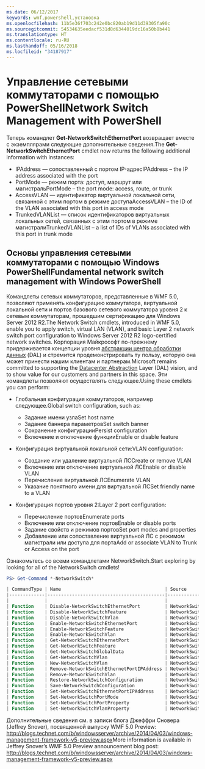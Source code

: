 ```yaml
---
ms.date: 06/12/2017
keywords: wmf,powershell,установка
ms.openlocfilehash: 11b5e36f703c242e0bc820ab19d11d39305fa90c
ms.sourcegitcommit: 54534635eedacf531d8d6344019dc16a50b8b441
ms.translationtype: HT
ms.contentlocale: ru-RU
ms.lasthandoff: 05/16/2018
ms.locfileid: "34187917"
---
```

# <a name="network-switch-management-with-powershell"></a><span data-ttu-id="9c8f3-102">Управление сетевыми коммутаторами с помощью PowerShell</span><span class="sxs-lookup"><span data-stu-id="9c8f3-102">Network Switch Management with PowerShell</span></span>

<span data-ttu-id="9c8f3-103">Теперь командлет **Get-NetworkSwitchEthernetPort** возвращает вместе с экземплярами следующие дополнительные сведения.</span><span class="sxs-lookup"><span data-stu-id="9c8f3-103">The **Get-NetworkSwitchEthernetPort** cmdlet now returns the following additional information with instances:</span></span>

- <span data-ttu-id="9c8f3-104">IPAddress — сопоставленный с портом IP-адрес</span><span class="sxs-lookup"><span data-stu-id="9c8f3-104">IPAddress – the IP address associated with the port</span></span>
- <span data-ttu-id="9c8f3-105">PortMode — режим порта: доступ, маршрут или магистраль</span><span class="sxs-lookup"><span data-stu-id="9c8f3-105">PortMode – the port mode: access, route, or trunk</span></span>
- <span data-ttu-id="9c8f3-106">AccessVLAN — идентификатор виртуальной локальной сети, связанной с этим портом в режиме доступа</span><span class="sxs-lookup"><span data-stu-id="9c8f3-106">AccessVLAN – the ID of the VLAN associated with this port in access mode</span></span>
- <span data-ttu-id="9c8f3-107">TrunkedVLANList — список идентификаторов виртуальных локальных сетей, связанных с этим портом в режиме магистрали</span><span class="sxs-lookup"><span data-stu-id="9c8f3-107">TrunkedVLANList – a list of IDs of VLANs associated with this port in trunk mode</span></span>

## <a name="fundamental-network-switch-management-with-windows-powershell"></a><span data-ttu-id="9c8f3-108">Основы управления сетевыми коммутаторами с помощью Windows PowerShell</span><span class="sxs-lookup"><span data-stu-id="9c8f3-108">Fundamental network switch management with Windows PowerShell</span></span>

<span data-ttu-id="9c8f3-109">Командлеты сетевых коммутаторов, представленные в WMF 5.0, позволяют применять конфигурацию коммутатора, виртуальной локальной сети и портов базового сетевого коммутатора уровня 2 к сетевым коммутаторам, прошедшим сертификацию для Windows Server 2012 R2.</span><span class="sxs-lookup"><span data-stu-id="9c8f3-109">The Network Switch cmdlets, introduced in WMF 5.0, enable you to apply switch, virtual LAN (VLAN), and basic Layer 2 network switch port configuration to Windows Server 2012 R2 logo-certified network switches.</span></span> <span data-ttu-id="9c8f3-110">Корпорация Майкрософт по-прежнему придерживается концепции уровня [абстракции центра обработки данных](http://technet.microsoft.com/cloud/dal.aspx) (DAL) и стремится продемонстрировать ту пользу, которую она может принести нашим клиентам и партнерам.</span><span class="sxs-lookup"><span data-stu-id="9c8f3-110">Microsoft remains committed to supporting the [Datacenter Abstraction](http://technet.microsoft.com/cloud/dal.aspx) Layer (DAL) vision, and to show value for our customers and partners in this space.</span></span> <span data-ttu-id="9c8f3-111">Эти командлеты позволяют осуществлять следующее.</span><span class="sxs-lookup"><span data-stu-id="9c8f3-111">Using these cmdlets you can perform:</span></span>

- <span data-ttu-id="9c8f3-112">Глобальная конфигурация коммутаторов, например следующее.</span><span class="sxs-lookup"><span data-stu-id="9c8f3-112">Global switch configuration, such as:</span></span>
    - <span data-ttu-id="9c8f3-113">Задание имени узла</span><span class="sxs-lookup"><span data-stu-id="9c8f3-113">Set host name</span></span>
    - <span data-ttu-id="9c8f3-114">Задание баннера параметров</span><span class="sxs-lookup"><span data-stu-id="9c8f3-114">Set switch banner</span></span>
    - <span data-ttu-id="9c8f3-115">Сохранение конфигурации</span><span class="sxs-lookup"><span data-stu-id="9c8f3-115">Persist configuration</span></span>
    - <span data-ttu-id="9c8f3-116">Включение и отключение функции</span><span class="sxs-lookup"><span data-stu-id="9c8f3-116">Enable or disable feature</span></span>

- <span data-ttu-id="9c8f3-117">Конфигурация виртуальной локальной сети:</span><span class="sxs-lookup"><span data-stu-id="9c8f3-117">VLAN configuration:</span></span>
    - <span data-ttu-id="9c8f3-118">Создание или удаление виртуальной ЛС</span><span class="sxs-lookup"><span data-stu-id="9c8f3-118">Create or remove VLAN</span></span>
    - <span data-ttu-id="9c8f3-119">Включение или отключение виртуальной ЛС</span><span class="sxs-lookup"><span data-stu-id="9c8f3-119">Enable or disable VLAN</span></span>
    - <span data-ttu-id="9c8f3-120">Перечисление виртуальной ЛС</span><span class="sxs-lookup"><span data-stu-id="9c8f3-120">Enumerate VLAN</span></span>
    - <span data-ttu-id="9c8f3-121">Указание понятного имени для виртуальной ЛС</span><span class="sxs-lookup"><span data-stu-id="9c8f3-121">Set friendly name to a VLAN</span></span>

- <span data-ttu-id="9c8f3-122">Конфигурация портов уровня 2:</span><span class="sxs-lookup"><span data-stu-id="9c8f3-122">Layer 2 port configuration:</span></span>
    - <span data-ttu-id="9c8f3-123">Перечисление портов</span><span class="sxs-lookup"><span data-stu-id="9c8f3-123">Enumerate ports</span></span>
    - <span data-ttu-id="9c8f3-124">Включение или отключение портов</span><span class="sxs-lookup"><span data-stu-id="9c8f3-124">Enable or disable ports</span></span>
    - <span data-ttu-id="9c8f3-125">Задание свойств и режимов портов</span><span class="sxs-lookup"><span data-stu-id="9c8f3-125">Set port modes and properties</span></span>
    - <span data-ttu-id="9c8f3-126">Добавление или сопоставление виртуальной ЛС с режимом магистрали или доступа для порта</span><span class="sxs-lookup"><span data-stu-id="9c8f3-126">Add or associate VLAN to Trunk or Access on the port</span></span>

<span data-ttu-id="9c8f3-127">Ознакомьтесь со всеми командлетами NetworkSwitch.</span><span class="sxs-lookup"><span data-stu-id="9c8f3-127">Start exploring by looking for all of the NetworkSwitch cmdlets!</span></span>

```powershell
PS> Get-Command *-NetworkSwitch*

| CommandType | Name                                      | Source        |
|-------------|-------------------------------------------|---------------|
|             |                                           |               |
| Function    | Disable-NetworkSwitchEthernetPort         | NetworkSwitch |
| Function    | Disable-NetworkSwitchFeature              | NetworkSwitch |
| Function    | Disable-NetworkSwitchVlan                 | NetworkSwitch |
| Function    | Enable-NetworkSwitchEthernetPort          | NetworkSwitch |
| Function    | Enable-NetworkSwitchFeature               | NetworkSwitch |
| Function    | Enable-NetworkSwitchVlan                  | NetworkSwitch |
| Function    | Get-NetworkSwitchEthernetPort             | NetworkSwitch |
| Function    | Get-NetworkSwitchFeature                  | NetworkSwitch |
| Function    | Get-NetworkSwitchGlobalData               | NetworkSwitch |
| Function    | Get-NetworkSwitchVlan                     | NetworkSwitch |
| Function    | New-NetworkSwitchVlan                     | NetworkSwitch |
| Function    | Remove-NetworkSwitchEthernetPortIPAddress | NetworkSwitch |
| Function    | Remove-NetworkSwitchVlan                  | NetworkSwitch |
| Function    | Restore-NetworkSwitchConfiguration        | NetworkSwitch |
| Function    | Save-NetworkSwitchConfiguration           | NetworkSwitch |
| Function    | Set-NetworkSwitchEthernetPortIPAddress    | NetworkSwitch |
| Function    | Set-NetworkSwitchPortMode                 | NetworkSwitch |
| Function    | Set-NetworkSwitchPortProperty             | NetworkSwitch |
| Function    | Set-NetworkSwitchVlanProperty             | NetworkSwitch |
```

<span data-ttu-id="9c8f3-128">Дополнительные сведения см. в записи блога Джеффри Сновера (Jeffrey Snover), посвященной выпуску WMF 5.0 Preview: <http://blogs.technet.com/b/windowsserver/archive/2014/04/03/windows-management-framework-v5-preview.aspx></span><span class="sxs-lookup"><span data-stu-id="9c8f3-128">More information is available in Jeffrey Snover’s WMF 5.0 Preview announcement blog post: <http://blogs.technet.com/b/windowsserver/archive/2014/04/03/windows-management-framework-v5-preview.aspx></span></span>
